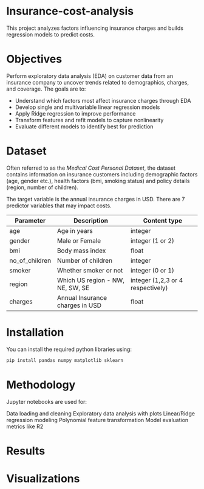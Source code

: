 # Insurance-cost-analysis
This project analyzes factors influencing insurance charges and builds regression models to predict costs.

# Objectives 
Perform exploratory data analysis (EDA) on customer data from an insurance company to uncover trends related to demographics, charges, and coverage. The goals are to: 

- Understand which factors most affect insurance charges through EDA
- Develop single and multivariable linear regression models
- Apply Ridge regression to improve performance
- Transform features and refit models to capture nonlinearity
- Evaluate different models to identify best for prediction


# Dataset
Often referred to as the *Medical Cost Personal Dataset*, the dataset contains information on insurance customers including demographic factors (age, gender etc.), health factors (bmi, smoking status) and policy details (region, number of children).

The target variable is the annual insurance charges in USD. There are 7 predictor variables that may impact costs.

| Parameter |Description| Content type |
|---|----|---|
|age| Age in years| integer |
|gender| Male or Female|integer (1 or 2)|
| bmi | Body mass index | float |
|no_of_children| Number of children | integer|
|smoker| Whether smoker or not | integer (0 or 1)|
|region| Which US region - NW, NE, SW, SE | integer (1,2,3 or 4 respectively)| 
|charges| Annual Insurance charges in USD | float|

# Installation
You can install the required python libraries using:
```bash
pip install pandas numpy matplotlib sklearn
```

# Methodology
Jupyter notebooks are used for:

Data loading and cleaning
Exploratory data analysis with plots
Linear/Ridge regression modeling
Polynomial feature transformation
Model evaluation metrics like R2

# Results

# Visualizations

